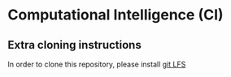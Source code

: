 # Computational Intelligence (CI)

## Extra cloning instructions

In order to clone this repository, please install [git LFS](https://git-lfs.github.com/)
